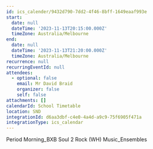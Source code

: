 ```yaml
---
id: ics_calender/9432d790-7dd2-4f46-8bff-1649eaaf993e
start:
  date: null
  dateTime: '2023-11-13T20:15:00.000Z'
  timeZone: Australia/Melbourne
end:
  date: null
  dateTime: '2023-11-13T21:20:00.000Z'
  timeZone: Australia/Melbourne
recurrence: null
recurringEventId: null
attendees:
  - optional: false
    email: Mr David Braid
    organizer: false
    self: false
attachments: []
calendarId: School Timetable
location: SND
integrationId: d6aa3dbf-c4e0-4a4d-a9c9-75f6905f471a
integrationType: ics_calendar
---
```

Period Morning_BXB
Soul 2 Rock (WH) Music_Ensembles